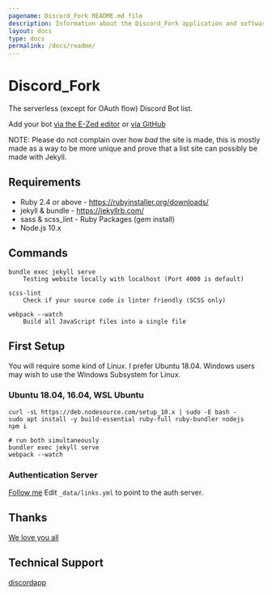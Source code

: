 ```yaml
---
pagename: Discord_Fork README.md file
description: Information about the Discord_Fork application and software
layout: docs
type: docs
permalink: /docs/readme/
---
```


# Discord_Fork
The serverless (except for OAuth flow) Discord Bot list.

Add your bot [via the E-Zed editor](https://discordbots.co.uk/edit) or [via GitHub](https://discordbots.co.uk/docs/adding-a-bot/)

NOTE: Please do not complain over how *bad* the site is made, this is mostly made as a
way to be more unique and prove that a list site can possibly be made with Jekyll.

## Requirements
- Ruby 2.4 or above - https://rubyinstaller.org/downloads/
- jekyll & bundle - https://jekyllrb.com/
- sass & scss_lint - Ruby Packages (gem install)
- Node.js 10.x

## Commands
```
bundle exec jekyll serve
    Testing website locally with localhost (Port 4000 is default)

scss-lint
    Check if your source code is linter friendly (SCSS only)

webpack --watch
    Build all JavaScript files into a single file
```

## First Setup
You will require some kind of Linux. I prefer Ubuntu 18.04.
Windows users may wish to use the Windows Subsystem for Linux.

### Ubuntu 18.04, 16.04, WSL Ubuntu
```
curl -sL https://deb.nodesource.com/setup_10.x | sudo -E bash -
sudo apt install -y build-essential ruby-full ruby-bundler nodejs
npm i

# run both simultaneously
bundler exec jekyll serve
webpack --watch
```

### Authentication Server
[Follow me](https://github.com/prose/gatekeeper#setup-your-gatekeeper)
Edit `_data/links.yml` to point to the auth server.

## Thanks
[We love you all](https://discordbots.co.uk/docs/attribution)

## Technical Support
[discordapp](https://discord.gg/8uC6aKZ)
